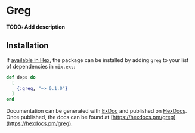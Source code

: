 # Greg

**TODO: Add description**

## Installation

If [available in Hex](https://hex.pm/docs/publish), the package can be installed
by adding `greg` to your list of dependencies in `mix.exs`:

```elixir
def deps do
  [
    {:greg, "~> 0.1.0"}
  ]
end
```

Documentation can be generated with [ExDoc](https://github.com/elixir-lang/ex_doc)
and published on [HexDocs](https://hexdocs.pm). Once published, the docs can
be found at [https://hexdocs.pm/greg](https://hexdocs.pm/greg).

